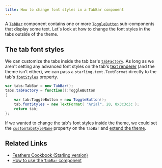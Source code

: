 ```yaml
---
title: How to change font styles in a TabBar component
---
```


A [`TabBar`](../tab-bar.html) component contains one or more [`ToggleButton`](../toggle-button.html) sub-components that display some text. Let's look at how to change the font styles in the tabs outside of the theme.

## The tab font styles

We can customize the tabs inside the tab bar's [`tabFactory`](/api-reference/feathers/controls/TabBar.html#tabFactory). As long as we aren't setting any advanced font styles on the tab's [text renderer](../text-renderers.html) (and the theme isn't either), we can pass a `starling.text.TextFormat` directly to the tab's [`fontStyles`](/api-reference/feathers/controls/Button.html#fontStyles) property.

```actionscript
var tabs:TabBar = new TabBar();
tabs.tabFactory = function():ToggleButton
{
	var tab:ToggleButton = new ToggleButton();
	tab.fontStyles = new TextFormat( "Arial", 20, 0x3c3c3c );
	return tab;
};
```

If we wanted to change the tab's font styles inside the theme, we could set the [`customTabStyleName`](/api-reference/feathers/controls/TabBar.html#customTabStyleName) property on the `TabBar` and [extend the theme](../extending-themes.html).

## Related Links

- [Feathers Cookbook (Starling version)](./index.md)
- [How to use the `TabBar` component](../tab-bar.html)
